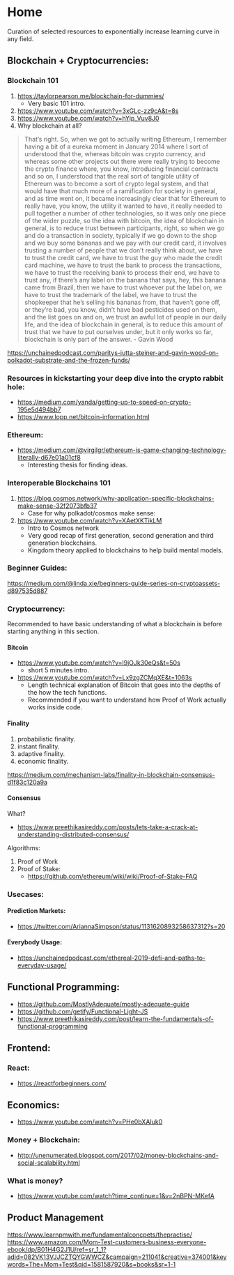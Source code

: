 # Home

Curation of selected resources to exponentially increase learning curve in any field. 

## Blockchain + Cryptocurrencies:

### Blockchain 101
1. https://taylorpearson.me/blockchain-for-dummies/
    - Very basic 101 intro. 
2. https://www.youtube.com/watch?v=3xGLc-zz9cA&t=8s
3. https://www.youtube.com/watch?v=hYip_Vuv8J0
4. Why blockchain at all? 


> That’s right. So, when we got to actually writing Ethereum, I remember having a bit of a eureka moment in January 2014 where I sort of understood that the, whereas bitcoin was crypto currency, and whereas some other projects out there were really trying to become the crypto finance where, you know, introducing financial contracts and so on, I understood that the real sort of tangible utility of Ethereum was to become a sort of crypto legal system, and that would have that much more of a ramification for society in general, and as time went on, it became increasingly clear that for Ethereum to really have, you know, the utility it wanted to have, it really needed to pull together a number of other technologies, so it was only one piece of the wider puzzle, so the idea with bitcoin, the idea of blockchain in general, is to reduce trust between participants, right, so when we go and do a transaction in society, typically if we go down to the shop and we buy some bananas and we pay with our credit card, it involves trusting a number of people that we don’t really think about, we have to trust the credit card, we have to trust the guy who made the credit card machine, we have to trust the bank to process the transactions, we have to trust the receiving bank to process their end, we have to trust any, if there’s any label on the banana that says, hey, this banana came from Brazil, then we have to trust whoever put the label on, we have to trust the trademark of the label, we have to trust the shopkeeper that he’s selling his bananas from, that haven’t gone off, or they’re bad, you know, didn’t have bad pesticides used on them, and the list goes on and on, we trust an awful lot of people in our daily life, and the idea of blockchain in general, is to reduce this amount of trust that we have to put ourselves under, but it only works so far, blockchain is only part of the answer. - Gavin Wood

https://unchainedpodcast.com/paritys-jutta-steiner-and-gavin-wood-on-polkadot-substrate-and-the-frozen-funds/

### Resources in kickstarting your deep dive into the crypto rabbit hole: 
* https://medium.com/yanda/getting-up-to-speed-on-crypto-195e5d494bb7
* https://www.lopp.net/bitcoin-information.html

### Ethereum: 
* https://medium.com/@virgilgr/ethereum-is-game-changing-technology-literally-d67e01a01cf8
    - Interesting thesis for finding ideas. 

### Interoperable Blockchains 101
1. https://blog.cosmos.network/why-application-specific-blockchains-make-sense-32f2073bfb37
    - Case for why polkadot/cosmos make sense: 
2. https://www.youtube.com/watch?v=XAetXKTikLM
    - Intro to Cosmos network
    - Very good recap of first generation, second generation and third generation blockchains. 
    - Kingdom theory applied to blockchains to help build mental models. 

### Beginner Guides: 
https://medium.com/@linda.xie/beginners-guide-series-on-cryptoassets-d897535d887


### Cryptocurrency: 
Recommended to have basic understanding of what a blockchain is before starting anything in this section. 

#### Bitcoin
* https://www.youtube.com/watch?v=l9jOJk30eQs&t=50s
  * short 5 minutes intro.
* https://www.youtube.com/watch?v=Lx9zgZCMqXE&t=1063s
  * Length technical explanation of Bitcoin that goes into the depths of the how the tech functions.
  * Recommended if you want to understand how Proof of Work actually works inside code. 

#### Finality
1. probabilistic finality. 
2. instant finality. 
3. adaptive finality. 
4. economic finality. 

https://medium.com/mechanism-labs/finality-in-blockchain-consensus-d1f83c120a9a

#### Consensus

What? 
* https://www.preethikasireddy.com/posts/lets-take-a-crack-at-understanding-distributed-consensus/ 

Algorithms: 
1. Proof of Work
2. Proof of Stake: 
   * https://github.com/ethereum/wiki/wiki/Proof-of-Stake-FAQ


### Usecases: 

#### Prediction Markets: 
* https://twitter.com/AriannaSimpson/status/1131620893258637312?s=20

#### Everybody Usage: 
* https://unchainedpodcast.com/ethereal-2019-defi-and-paths-to-everyday-usage/




## Functional Programming: 
* https://github.com/MostlyAdequate/mostly-adequate-guide
* https://github.com/getify/Functional-Light-JS
* https://www.preethikasireddy.com/post/learn-the-fundamentals-of-functional-programming

## Frontend: 

### React: 
* https://reactforbeginners.com/ 



## Economics: 
* https://www.youtube.com/watch?v=PHe0bXAIuk0

### Money + Blockchain: 
* http://unenumerated.blogspot.com/2017/02/money-blockchains-and-social-scalability.html


### What is money? 
* https://www.youtube.com/watch?time_continue=1&v=2nBPN-MKefA

## Product Management  
https://www.learnpmwith.me/fundamentalconcpets/thepractise/
https://www.amazon.com/Mom-Test-customers-business-everyone-ebook/dp/B01H4G2J1U/ref=sr_1_1?adid=082VK13VJJCZTQYGWWCZ&campaign=211041&creative=374001&keywords=The+Mom+Test&qid=1581587920&s=books&sr=1-1
